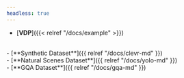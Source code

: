 ```yaml
---
headless: true
---
```


- [**VDP**]({{< relref "/docs/example" >}})
<br />
- [**Synthetic Dataset**]({{ relref "/docs/clevr-md" }})
<br />
- [**Natural Scenes Dataset**]({{ relref "/docs/yolo-md" }})
<br />
- [**GQA Dataset**]({{ relref "/docs/gqa-md" }})

